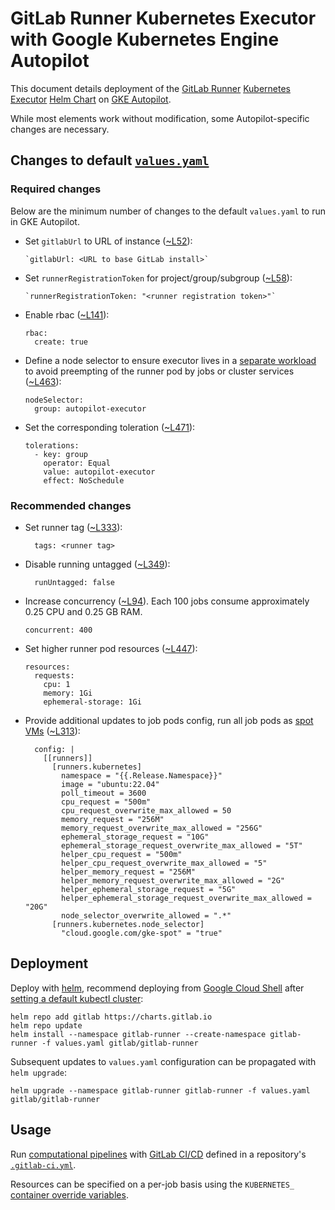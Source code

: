 # GitLab Runner Kubernetes Executor with Google Kubernetes Engine Autopilot

This document details deployment of the [GitLab Runner](https://docs.gitlab.com/runner/) [Kubernetes Executor](https://docs.gitlab.com/runner/executors/kubernetes.html) [Helm Chart](https://gitlab.com/gitlab-org/charts/gitlab-runner) on [GKE Autopilot](https://cloud.google.com/kubernetes-engine/docs/concepts/autopilot-overview).

While most elements work without modification, some Autopilot-specific changes are necessary.

## Changes to default [`values.yaml`](https://gitlab.com/gitlab-org/charts/gitlab-runner/-/blob/779d45cd05abba6ea8b056380401bcfde2dbf51f/values.yaml)

### Required changes

Below are the minimum number of changes to the default `values.yaml` to run in GKE Autopilot.

* Set `gitlabUrl` to URL of instance ([~L52](https://gitlab.com/gitlab-org/charts/gitlab-runner/-/blob/779d45cd05abba6ea8b056380401bcfde2dbf51f/values.yaml#L52)):

      `gitlabUrl: <URL to base GitLab install>`

* Set `runnerRegistrationToken` for project/group/subgroup ([~L58](https://gitlab.com/gitlab-org/charts/gitlab-runner/-/blob/779d45cd05abba6ea8b056380401bcfde2dbf51f/values.yaml#L58)):

      `runnerRegistrationToken: "<runner registration token>"`

* Enable rbac ([~L141](https://gitlab.com/gitlab-org/charts/gitlab-runner/-/blob/779d45cd05abba6ea8b056380401bcfde2dbf51f/values.yaml#L141)):

      rbac:
        create: true

* Define a node selector to ensure executor lives in a [separate workload](https://cloud.google.com/kubernetes-engine/docs/how-to/node-auto-provisioning#workload_separation) to avoid preempting of the runner pod by jobs or cluster services ([~L463](https://gitlab.com/gitlab-org/charts/gitlab-runner/-/blob/779d45cd05abba6ea8b056380401bcfde2dbf51f/values.yaml#L463)):

      nodeSelector:
        group: autopilot-executor

* Set the corresponding toleration ([~L471](https://gitlab.com/gitlab-org/charts/gitlab-runner/-/blob/779d45cd05abba6ea8b056380401bcfde2dbf51f/values.yaml#L471)):

      tolerations:
        - key: group
          operator: Equal
          value: autopilot-executor
          effect: NoSchedule

### Recommended changes

* Set runner tag ([~L333](https://gitlab.com/gitlab-org/charts/gitlab-runner/-/blob/779d45cd05abba6ea8b056380401bcfde2dbf51f/values.yaml#L333)):

        tags: <runner tag>

* Disable running untagged ([~L349](https://gitlab.com/gitlab-org/charts/gitlab-runner/-/blob/779d45cd05abba6ea8b056380401bcfde2dbf51f/values.yaml#L349)):

        runUntagged: false

* Increase concurrency ([~L94](https://gitlab.com/gitlab-org/charts/gitlab-runner/-/blob/779d45cd05abba6ea8b056380401bcfde2dbf51f/values.yaml#L94)). Each 100 jobs consume approximately 0.25 CPU and 0.25 GB RAM.

      concurrent: 400

* Set higher runner pod resources ([~L447](https://gitlab.com/gitlab-org/charts/gitlab-runner/-/blob/779d45cd05abba6ea8b056380401bcfde2dbf51f/values.yaml#L447)):

      resources:
        requests:
          cpu: 1
          memory: 1Gi
          ephemeral-storage: 1Gi

* Provide additional updates to job pods config, run all job pods as [spot VMs](https://cloud.google.com/kubernetes-engine/docs/concepts/spot-vms) ([~L313](https://gitlab.com/gitlab-org/charts/gitlab-runner/-/blob/779d45cd05abba6ea8b056380401bcfde2dbf51f/values.yaml#L313)):

        config: |
          [[runners]]
            [runners.kubernetes]
              namespace = "{{.Release.Namespace}}"
              image = "ubuntu:22.04"
              poll_timeout = 3600
              cpu_request = "500m"
              cpu_request_overwrite_max_allowed = 50
              memory_request = "256M"
              memory_request_overwrite_max_allowed = "256G"
              ephemeral_storage_request = "10G"
              ephemeral_storage_request_overwrite_max_allowed = "5T"
              helper_cpu_request = "500m"
              helper_cpu_request_overwrite_max_allowed = "5"
              helper_memory_request = "256M"
              helper_memory_request_overwrite_max_allowed = "2G"
              helper_ephemeral_storage_request = "5G"
              helper_ephemeral_storage_request_overwrite_max_allowed = "20G"
              node_selector_overwrite_allowed = ".*"
            [runners.kubernetes.node_selector]
              "cloud.google.com/gke-spot" = "true"
 
## Deployment

Deploy with [helm](https://helm.sh), recommend deploying from [Google Cloud Shell](https://cloud.google.com/shell) after [setting a default kubectl cluster](https://cloud.google.com/kubernetes-engine/docs/how-to/cluster-access-for-kubectl#default_cluster_kubectl):

    helm repo add gitlab https://charts.gitlab.io
    helm repo update
    helm install --namespace gitlab-runner --create-namespace gitlab-runner -f values.yaml gitlab/gitlab-runner

Subsequent updates to `values.yaml` configuration can be propagated with `helm upgrade`:

    helm upgrade --namespace gitlab-runner gitlab-runner -f values.yaml gitlab/gitlab-runner

## Usage

Run [computational pipelines](https://en.wikipedia.org/wiki/Pipeline_(computing)) with [GitLab CI/CD](https://docs.gitlab.com/ee/ci) defined in a repository's [`.gitlab-ci.yml`](https://docs.gitlab.com/ee/ci/yaml/gitlab_ci_yaml.html).

Resources can be specified on a per-job basis using the `KUBERNETES_` [container override variables](https://docs.gitlab.com/runner/executors/kubernetes.html#overwrite-container-resources).
